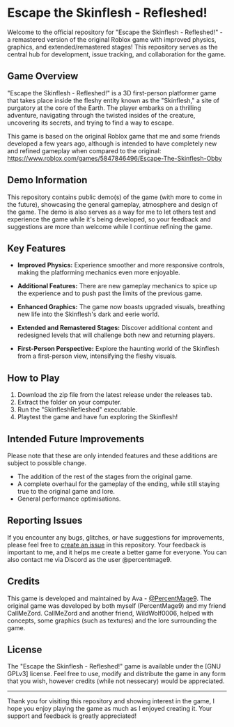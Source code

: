 # Escape the Skinflesh - Refleshed!

Welcome to the official repository for "Escape the Skinflesh - Refleshed!" - a remastered version of the original Roblox game with improved physics, graphics, and extended/remastered stages! This repository serves as the central hub for development, issue tracking, and collaboration for the game.

## Game Overview

"Escape the Skinflesh - Refleshed!" is a 3D first-person platformer game that takes place inside the fleshy entity known as the "Skinflesh," a site of purgatory at the core of the Earth. The player embarks on a thrilling adventure, navigating through the twisted insides of the creature, uncovering its secrets, and trying to find a way to escape.

This game is based on the original Roblox game that me and some friends developed a few years ago, although is intended to have completely new and refined gameplay when compared to the original: https://www.roblox.com/games/5847846496/Escape-The-Skinflesh-Obby

## Demo Information

This repository contains public demo(s) of the game (with more to come in the future), showcasing the general gameplay, atmosphere and design of the game. The demo is also serves as a way for me to let others test and experience the game while it's being developed, so your feedback and suggestions are more than welcome while I continue refining the game.

## Key Features

- **Improved Physics:** Experience smoother and more responsive controls, making the platforming mechanics even more enjoyable.

- **Additional Features:** There are new gameplay mechanics to spice up the experience and to push past the limits of the previous game.

- **Enhanced Graphics:** The game now boasts upgraded visuals, breathing new life into the Skinflesh's dark and eerie world.

- **Extended and Remastered Stages:** Discover additional content and redesigned levels that will challenge both new and returning players.

- **First-Person Perspective:** Explore the haunting world of the Skinflesh from a first-person view, intensifying the fleshy visuals.

## How to Play

1. Download the zip file from the latest release under the releases tab.
2. Extract the folder on your computer.
3. Run the "SkinfleshRefleshed" executable.
4. Playtest the game and have fun exploring the Skinflesh!

## Intended Future Improvements

Please note that these are only intended features and these additions are subject to possible change.
- The addition of the rest of the stages from the original game.
- A complete overhaul for the gameplay of the ending, while still staying true to the original game and lore.
- General performance optimisations.

## Reporting Issues

If you encounter any bugs, glitches, or have suggestions for improvements, please feel free to [create an issue](../../issues) in this repository. Your feedback is important to me, and it helps me create a better game for everyone. You can also contact me via Discord as the user @percentmage9.

## Credits

This game is developed and maintained by Ava - [@PercentMage9](https://github.com/PercentMage9).
The original game was developed by both myself (PercentMage9) and my friend CallMeZord.
CallMeZord and another friend, WildWolf0006, helped with concepts, some graphics (such as textures) and the lore surrounding the game.

## License

The "Escape the Skinflesh - Refleshed!" game is available under the [GNU GPLv3] license. Feel free to use, modify and distribute the game in any form that you wish, however credits (while not nessecary) would be appreciated.

---

Thank you for visiting this repository and showing interest in the game, I hope you enjoy playing the game as much as I enjoyed creating it. Your support and feedback is greatly appreciated!

